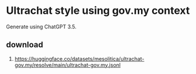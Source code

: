 # Ultrachat style using gov.my context

Generate using ChatGPT 3.5.

## download

1. https://huggingface.co/datasets/mesolitica/ultrachat-gov.my/resolve/main/ultrachat-gov.my.jsonl